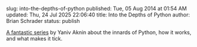 slug: into-the-depths-of-python
published: Tue, 05 Aug 2014 at 01:54 AM
updated: Thu, 24 Jul 2025 22:06:40 
title: Into the Depths of Python
author: Brian Schrader
status: publish

[A fantastic series][python] by Yaniv Aknin about the innards of Python, how it works, and what makes it tick.

[python]:http://tech.blog.aknin.name/category/my-projects/pythons-innards/

